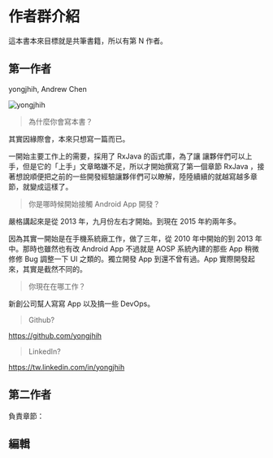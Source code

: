 # 作者群介紹

這本書本來目標就是共筆書籍，所以有第 N 作者。

## 第一作者

yongjhih, Andrew Chen

![yongjhih](https://avatars3.githubusercontent.com/u/213736?v=3&s=160)

> 為什麼你會寫本書？

其實因緣際會，本來只想寫一篇而已。

一開始主要工作上的需要，採用了 RxJava 的函式庫，為了讓 讓夥伴們可以上手，但是它的「上手」文章略嫌不足，所以才開始撰寫了第一個章節 RxJava ，接著想說順便把之前的一些開發經驗讓夥伴們可以瞭解，陸陸續續的就越寫越多章節，就變成這樣了。

> 你是哪時候開始接觸 Android App 開發？

嚴格講起來是從 2013 年，九月份左右才開始。到現在 2015 年約兩年多。

因為其實一開始是在手機系統廠工作，做了三年，從 2010 年中開始的到 2013 年中。那時也雖然也有改 Android App 不過就是 AOSP 系統內建的那些 App 稍微修修 Bug 調整一下 UI 之類的。獨立開發 App 到還不曾有過。App 實際開發起來，其實是截然不同的。

> 你現在在哪工作？

新創公司幫人寫寫 App 以及搞一些 DevOps。

> Github?

https://github.com/yongjhih

> LinkedIn?

https://tw.linkedin.com/in/yongjhih

## 第二作者

負責章節：



## 編輯
